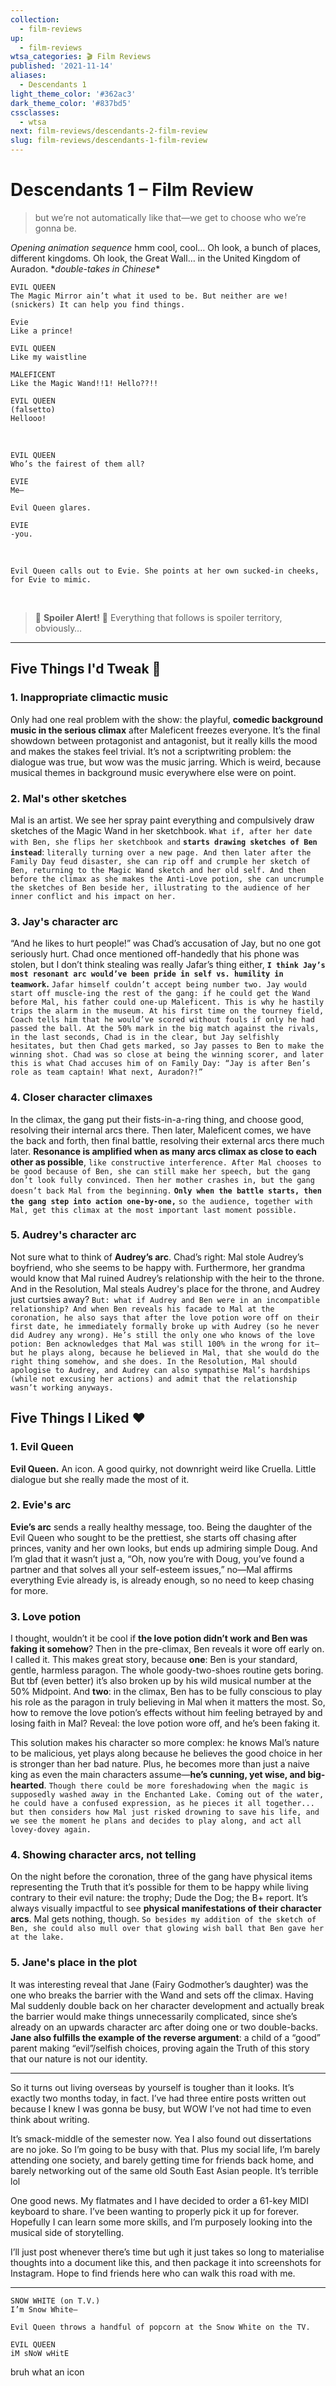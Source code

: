 ```yaml
---
collection:
  - film-reviews
up:
  - film-reviews
wtsa_categories: 🎬 Film Reviews
published: '2021-11-14'
aliases:
  - Descendants 1
light_theme_color: '#362ac3'
dark_theme_color: '#837bd5'
cssclasses:
  - wtsa
next: film-reviews/descendants-2-film-review
slug: film-reviews/descendants-1-film-review
---
```


# Descendants 1 – Film Review

> but we’re not automatically like that—we get to choose who we’re gonna be.

_Opening animation sequence_ hmm cool, cool… Oh look, a bunch of places, different kingdoms. Oh look, the Great Wall… in the United Kingdom of Auradon. \*_double-takes in Chinese_\*

```screenplay
EVIL QUEEN
The Magic Mirror ain’t what it used to be. But neither are we!
(snickers) It can help you find things.

Evie
Like a prince!

EVIL QUEEN
Like my waistline

MALEFICENT
Like the Magic Wand!!1! Hello??!!

EVIL QUEEN
(falsetto)
Hellooo!
```

<br>

```screenplay
EVIL QUEEN
Who’s the fairest of them all?

EVIE
Me–

Evil Queen glares.

EVIE
-you.
```

<br>

```screenplay
Evil Queen calls out to Evie. She points at her own sucked-in cheeks, for Evie to mimic.
```

<br>

> 🚨 **Spoiler Alert!** 🚨 Everything that follows is spoiler territory, obviously…

---

## Five Things I'd Tweak 🔧

### 1. Inappropriate climactic music

Only had one real problem with the show: the playful, **comedic background music in the serious climax** after Maleficent freezes everyone. It’s the final showdown between protagonist and antagonist, but it really kills the mood and makes the stakes feel trivial. It’s not a scriptwriting problem: the dialogue was true, but wow was the music jarring. Which is weird, because musical themes in background music everywhere else were on point.

### 2. Mal's other sketches

Mal is an artist. We see her spray paint everything and compulsively draw sketches of the Magic Wand in her sketchbook. `What if, after her date with Ben, she flips her sketchbook and` **`starts drawing sketches of Ben instead`**: `literally turning over a new page. And then later after the Family Day feud disaster, she can rip off and crumple her sketch of Ben, returning to the Magic Wand sketch and her old self. And then before the climax as she makes the Anti-Love potion, she can uncrumple the sketches of Ben beside her, illustrating to the audience of her inner conflict and his impact on her.`

### 3. Jay's character arc

“And he likes to hurt people!” was Chad’s accusation of Jay, but no one got seriously hurt. Chad once mentioned off-handedly that his phone was stolen, but I don’t think stealing was really Jafar’s thing either, **`I think Jay’s most resonant arc would’ve been pride in self vs. humility in teamwork`.** `Jafar himself couldn’t accept being number two. Jay would start off muscle-ing the rest of the gang: if he could get the Wand before Mal, his father could one-up Maleficent. This is why he hastily trips the alarm in the museum. At his first time on the tourney field, Coach tells him that he would’ve scored without fouls if only he had passed the ball. At the 50% mark in the big match against the rivals, in the last seconds, Chad is in the clear, but Jay selfishly hesitates, but then Chad gets marked, so Jay passes to Ben to make the winning shot. Chad was so close at being the winning scorer, and later this is what Chad accuses him of on Family Day: “Jay is after Ben’s role as team captain! What next, Auradon?!”`

### 4. Closer character climaxes

In the climax, the gang put their fists-in-a-ring thing, and choose good, resolving their internal arcs there. Then later, Maleficent comes, we have the back and forth, then final battle, resolving their external arcs there much later. **Resonance is amplified when as many arcs climax as close to each other as possible**, `like constructive interference. After Mal chooses to be good because of Ben, she can still make her speech, but the gang don’t look fully convinced. Then her mother crashes in, but the gang doesn’t back Mal from the beginning.` **`Only when the battle starts, then the gang step into action one-by-one,`** `so the audience, together with Mal, get this climax at the most important last moment possible.`

### 5. Audrey's character arc

Not sure what to think of **Audrey’s arc**. Chad’s right: Mal stole Audrey’s boyfriend, who she seems to be happy with. Furthermore, her grandma would know that Mal ruined Audrey’s relationship with the heir to the throne. And in the Resolution, Mal steals Audrey's place for the throne, and Audrey just curtsies away? `But: what if Audrey and Ben were in an incompatible relationship? And when Ben reveals his facade to Mal at the coronation, he also says that after the love potion wore off on their first date, he immediately formally broke up with Audrey (so he never did Audrey any wrong). He’s still the only one who knows of the love potion: Ben acknowledges that Mal was still 100% in the wrong for it—but he plays along, because he believed in Mal, that she would do the right thing somehow, and she does. In the Resolution, Mal should apologise to Audrey, and Audrey can also sympathise Mal’s hardships (while not excusing her actions) and admit that the relationship wasn’t working anyways.`

## Five Things I Liked ❤️

### 1. Evil Queen

**Evil Queen.** An icon. A good quirky, not downright weird like Cruella. Little dialogue but she really made the most of it.

### 2. Evie's arc

**Evie’s arc** sends a really healthy message, too. Being the daughter of the Evil Queen who sought to be the prettiest, she starts off chasing after princes, vanity and her own looks, but ends up admiring simple Doug. And I’m glad that it wasn’t just a, “Oh, now you’re with Doug, you’ve found a partner and that solves all your self-esteem issues,” no—Mal affirms everything Evie already is, is already enough, so no need to keep chasing for more.

### 3. Love potion

I thought, wouldn’t it be cool if **the love potion didn’t work and Ben was faking it somehow**? Then in the pre-climax, Ben reveals it wore off early on. I called it. This makes great story, because **one**: Ben is your standard, gentle, harmless paragon. The whole goody-two-shoes routine gets boring. But tbf (even better) it’s also broken up by his wild musical number at the 50% Midpoint. And **two**: in the climax, Ben has to be fully conscious to play his role as the paragon in truly believing in Mal when it matters the most. So, how to remove the love potion’s effects without him feeling betrayed by and losing faith in Mal? Reveal: the love potion wore off, and he’s been faking it.

This solution makes his character so more complex: he knows Mal’s nature to be malicious, yet plays along because he believes the good choice in her is stronger than her bad nature. Plus, he becomes more than just a naive king as even the main characters assume—**he’s cunning, yet wise, and big-hearted**. `Though there could be more foreshadowing when the magic is supposedly washed away in the Enchanted Lake. Coming out of the water, he could have a confused expression, as he pieces it all together... but then considers how Mal just risked drowning to save his life, and we see the moment he plans and decides to play along, and act all lovey-dovey again.`

### 4. Showing character arcs, not telling

On the night before the coronation, three of the gang have physical items representing the Truth that it’s possible for them to be happy while living contrary to their evil nature: the trophy; Dude the Dog; the B+ report. It’s always visually impactful to see **physical manifestations of their character arcs**. Mal gets nothing, though. `So besides my addition of the sketch of Ben, she could also mull over that glowing wish ball that Ben gave her at the lake.`

### 5. Jane's place in the plot

It was interesting reveal that Jane (Fairy Godmother’s daughter) was the one who breaks the barrier with the Wand and sets off the climax. Having Mal suddenly double back on her character development and actually break the barrier would make things unnecessarily complicated, since she’s already on an upwards character arc after doing one or two double-backs. **Jane also fulfills the example of the reverse argument**: a child of a “good” parent making “evil”/selfish choices, proving again the Truth of this story that our nature is not our identity.

---

So it turns out living overseas by yourself is tougher than it looks. It’s exactly two months today, in fact. I’ve had three entire posts written out because I knew I was gonna be busy, but WOW I’ve not had time to even think about writing.

It’s smack-middle of the semester now. Yea I also found out dissertations are no joke. So I’m going to be busy with that. Plus my social life, I’m barely attending one society, and barely getting time for friends back home, and barely networking out of the same old South East Asian people. It’s terrible lol

One good news. My flatmates and I have decided to order a 61-key MIDI keyboard to share. I’ve been wanting to properly pick it up for forever. Hopefully I can learn some more skills, and I’m purposely looking into the musical side of storytelling.

I’ll just post whenever there’s time but ugh it just takes so long to materialise thoughts into a document like this, and then package it into screenshots for Instagram. Hope to find friends here who can walk this road with me.

---

```screenplay
SNOW WHITE (on T.V.)
I’m Snow White–

Evil Queen throws a handful of popcorn at the Snow White on the TV.

EVIL QUEEN
iM sNoW wHitE
```

bruh what an icon
